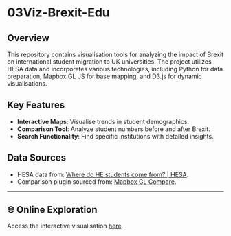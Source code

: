 # 03Viz-Brexit-Edu  

## Overview  
This repository contains visualisation tools for analyzing the impact of Brexit on international student migration to UK universities. The project utilizes HESA data and incorporates various technologies, including Python for data preparation, Mapbox GL JS for base mapping, and D3.js for dynamic visualisations.  

## Key Features  
- **Interactive Maps**: Visualise trends in student demographics.  
- **Comparison Tool**: Analyze student numbers before and after Brexit.  
- **Search Functionality**: Find specific institutions with detailed insights.  

## Data Sources  
- HESA data from: [Where do HE students come from? | HESA](https://www.hesa.ac.uk/data-and-analysis/students/where-from).  
- Comparison plugin sourced from: [Mapbox GL Compare](https://github.com/mapbox/mapbox-gl-compare).

---  

## 🌐 Online Exploration  
Access the interactive visualisation [here](https://verali0710.github.io/03Viz-Brexit-Edu/).  
